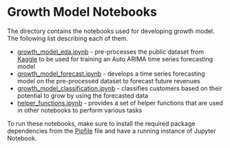 # Growth Model Notebooks

The directory contains the notebooks used for developing growth model. The following list describing each of them. 

- [growth_model_eda.ipynb](growth_model_eda.ipynb) - pre-processes the public dataset from [Kaggle](https://www.kaggle.com/datasets/census/business-and-industry-reports?select=notes.txt) to be used for training an Auto ARIMA time series forecasting model
- [growth_model_forecast.ipynb](growth_model_forecast.ipynb) - develops a time series forecasting model on the pre-processed dataset to forecast future revenues
- [growth_model_classification.ipynb](growth_model_classification.ipynb) - classifies customers based on their potential to grow by using the forecasted data
- [helper_functions.ipynb](helper_functions.ipynb) - provides a set of helper functions that are used in other notebooks to perform various tasks

To run these notebooks, make sure to install the required package dependencies from the [Pipfile](../Pipfile) file and have a running instance of Jupyter Notebook.
